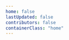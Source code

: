 ```yaml
---
home: false
lastUpdated: false
contributors: false
containerClass: "home"
---
```


<TheHomeCarousel />
<TheHomeFeatures />
<TheHomeAdvantages />
<TheHomeApplications />
<TheHomeNews />
<TheHomePartners />
<TheFooter />
